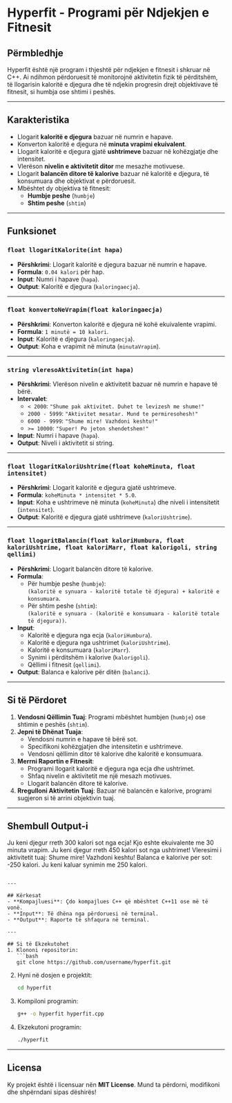 # Hyperfit - Programi për Ndjekjen e Fitnesit

## Përmbledhje
Hyperfit është një program i thjeshtë për ndjekjen e fitnesit i shkruar në C++. Ai ndihmon përdoruesit të monitorojnë aktivitetin fizik të përditshëm, të llogarisin kaloritë e djegura dhe të ndjekin progresin drejt objektivave të fitnesit, si humbja ose shtimi i peshës.

---

## Karakteristika
- Llogarit **kaloritë e djegura** bazuar në numrin e hapave.
- Konverton kaloritë e djegura në **minuta vrapimi ekuivalent**.
- Llogarit kaloritë e djegura gjatë **ushtrimeve** bazuar në kohëzgjatje dhe intensitet.
- Vlerëson **nivelin e aktivitetit ditor** me mesazhe motivuese.
- Llogarit **balancën ditore të kalorive** bazuar në kaloritë e djegura, të konsumuara dhe objektivat e përdoruesit.
- Mbështet dy objektiva të fitnesit:
  - **Humbje peshe** (`humbje`)
  - **Shtim peshe** (`shtim`)

---

## Funksionet

### `float llogaritKalorite(int hapa)`
- **Përshkrimi**: Llogarit kaloritë e djegura bazuar në numrin e hapave.
- **Formula**: `0.04 kalori` për hap.
- **Input**: Numri i hapave (`hapa`).
- **Output**: Kaloritë e djegura (`kaloringaecja`).

---

### `float konvertoNeVrapim(float kaloringaecja)`
- **Përshkrimi**: Konverton kaloritë e djegura në kohë ekuivalente vrapimi.
- **Formula**: `1 minutë = 10 kalori`.
- **Input**: Kaloritë e djegura (`kaloringaecja`).
- **Output**: Koha e vrapimit në minuta (`minutaVrapim`).

---

### `string vleresoAktivitetin(int hapa)`
- **Përshkrimi**: Vlerëson nivelin e aktivitetit bazuar në numrin e hapave të bërë.
- **Intervalet**:
  - `< 2000`: `"Shume pak aktivitet. Duhet te levizesh me shume!"`
  - `2000 - 5999`: `"Aktivitet mesatar. Mund te permiresohesh!"`
  - `6000 - 9999`: `"Shume mire! Vazhdoni keshtu!"`
  - `>= 10000`: `"Super! Po jeton shendetshem!"`
- **Input**: Numri i hapave (`hapa`).
- **Output**: Niveli i aktivitetit si string.

---

### `float llogaritKaloriUshtrime(float koheMinuta, float intensitet)`
- **Përshkrimi**: Llogarit kaloritë e djegura gjatë ushtrimeve.
- **Formula**: `koheMinuta * intensitet * 5.0`.
- **Input**: Koha e ushtrimeve në minuta (`koheMinuta`) dhe niveli i intensitetit (`intensitet`).
- **Output**: Kaloritë e djegura gjatë ushtrimeve (`kaloriUshtrime`).

---

### `float llogaritBalancin(float kaloriHumbura, float kaloriUshtrime, float kaloriMarr, float kalorigoli, string qellimi)`
- **Përshkrimi**: Llogarit balancën ditore të kalorive.
- **Formula**:
  - Për humbje peshe (`humbje`):  
    `(kaloritë e synuara - kaloritë totale të djegura) + kaloritë e konsumuara`.
  - Për shtim peshe (`shtim`):  
    `(kaloritë e synuara - (kaloritë e konsumuara - kaloritë totale të djegura))`.
- **Input**:
  - Kaloritë e djegura nga ecja (`kaloriHumbura`).
  - Kaloritë e djegura nga ushtrimet (`kaloriUshtrime`).
  - Kaloritë e konsumuara (`kaloriMarr`).
  - Synimi i përditshëm i kalorive (`kalorigoli`).
  - Qëllimi i fitnesit (`qellimi`).
- **Output**: Balanca e kalorive për ditën (`balanci`).

---

## Si të Përdoret

1. **Vendosni Qëllimin Tuaj**: Programi mbështet humbjen (`humbje`) ose shtimin e peshës (`shtim`).
2. **Jepni të Dhënat Tuaja**:
   - Vendosni numrin e hapave të bërë sot.
   - Specifikoni kohëzgjatjen dhe intensitetin e ushtrimeve.
   - Vendosni qëllimin ditor të kalorive dhe kaloritë e konsumuara.
3. **Merrni Raportin e Fitnesit**:
   - Programi llogarit kaloritë e djegura nga ecja dhe ushtrimet.
   - Shfaq nivelin e aktivitetit me një mesazh motivues.
   - Llogarit balancën ditore të kalorive.
4. **Rregulloni Aktivitetin Tuaj**: Bazuar në balancën e kalorive, programi sugjeron si të arrini objektivin tuaj.

---

## Shembull Output-i

Ju keni djegur rreth 300 kalori sot nga ecja!
Kjo eshte ekuivalente me 30 minuta vrapim.
Ju keni djegur rreth 450 kalori sot nga ushtrimet!
Vleresimi i aktivitetit tuaj: Shume mire! Vazhdoni keshtu!
Balanca e kalorive per sot: -250 kalori.
Ju keni kaluar synimin me 250 kalori.
```

---

## Kërkesat
- **Kompajluesi**: Çdo kompajlues C++ që mbështet C++11 ose më të vonë.
- **Input**: Të dhëna nga përdoruesi në terminal.
- **Output**: Raporte të shfaqura në terminal.

---

## Si të Ekzekutohet
1. Klononi repositorin:
   ```bash
   git clone https://github.com/username/hyperfit.git
   ```
2. Hyni në dosjen e projektit:
   ```bash
   cd hyperfit
   ```
3. Kompiloni programin:
   ```bash
   g++ -o hyperfit hyperfit.cpp
   ```
4. Ekzekutoni programin:
   ```bash
   ./hyperfit
   ```

---

## Licensa
Ky projekt është i licensuar nën **MIT License**. Mund ta përdorni, modifikoni dhe shpërndani sipas dëshirës!
```
